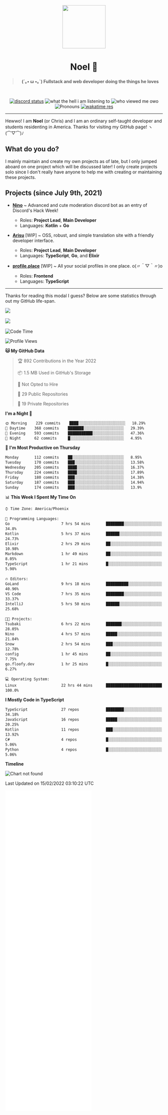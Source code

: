 <div align='center'>
  <div align='center'>
    <img
      src='https://cdn.floofy.dev/art/icons/icon_cinnamonserval.png'
      width='138'
      height='138'
    />
  </div>
  <h1>Noel 🐾</h1>
  <blockquote><strong>(´｡• ω •｡`) Fullstack and web developer doing the things he loves</strong></blockquote>

  <br />

  <a href='https://discord.com/users/280158289667555328' target='_blank'><img alt="discord status" src="https://dev.discordprofiles.me/badge/status/280158289667555328" /></a>
  <img alt="what the hell i am listening to" src="https://dev.discordprofiles.me/badge/spotify/280158289667555328" />
  <img alt="who viewed me owo" src="https://komarev.com/ghpvc/?username=auguwu" />
  <img alt='Pronouns' src='https://img.shields.io/endpoint?url=https://pronoundb.org/shields/6004d014406af11e4593a013' />
  <a href="https://wakatime.com/@auguwu" target='_blank'>
    <img alt='wakatime res' src='https://wakatime.com/badge/user/89736485-42ec-4c0f-a2f3-481db74514dc.svg' />
  </a>
</div>

<hr />

Hewwo! I am **Noel** (or Chris) and I am an ordinary self-taught developer and students residenting in America. Thanks for visiting my GitHub page! ヽ(⌒▽⌒)ﾉ

## What do you do?
I mainly maintain and create my own projects as of late, but I only jumped aboard on one project which will be discussed later! I only create projects
solo since I don't really have anyone to help me with creating or maintaining these projects.

## Projects (since July 9th, 2021)
- [**Nino**](https://nino.sh) ~ Advanced and cute moderation discord bot as an entry of Discord's Hack Week!
  - Roles: **Project Lead**, **Main Developer**
  - Languages: **Kotlin** + **Go**

- [**Arisu**](https://arisu.land) [WIP] ~ OSS, robust, and simple translation site with a friendly developer interface.
  - Roles: **Project Lead**, **Main Developer**
  - Languages: **TypeScript**, **Go**, and **Elixir**

- [**profile.place**](https://profile.place) [WIP] ~ All your social profiles in one place. o(〃＾▽＾〃)o
  - Roles: **Frontend**
  - Languages: **TypeScript**

---

Thanks for reading this modal I guess? Below are some statistics through out my GitHub life-span.

![](https://github-readme-stats.vercel.app/api?username=auguwu&count_private=true&show_icons=true&theme=gruvbox)

![](https://github-readme-stats.vercel.app/api/top-langs/?username=auguwu&layout=compact&theme=gruvbox)

<!--START_SECTION:waka-->
![Code Time](http://img.shields.io/badge/Code%20Time-2%2C731%20hrs%2041%20mins-blue)

![Profile Views](http://img.shields.io/badge/Profile%20Views-57-blue)

**🐱 My GitHub Data** 

> 🏆 892 Contributions in the Year 2022
 > 
> 📦 1.5 MB Used in GitHub's Storage 
 > 
> 🚫 Not Opted to Hire
 > 
> 📜 29 Public Repositories 
 > 
> 🔑 19 Private Repositories  
 > 
**I'm a Night 🦉** 

```text
🌞 Morning    229 commits    ████░░░░░░░░░░░░░░░░░░░░░   18.29% 
🌆 Daytime    368 commits    ███████░░░░░░░░░░░░░░░░░░   29.39% 
🌃 Evening    593 commits    ███████████░░░░░░░░░░░░░░   47.36% 
🌙 Night      62 commits     █░░░░░░░░░░░░░░░░░░░░░░░░   4.95%

```
📅 **I'm Most Productive on Thursday** 

```text
Monday       112 commits    ██░░░░░░░░░░░░░░░░░░░░░░░   8.95% 
Tuesday      170 commits    ███░░░░░░░░░░░░░░░░░░░░░░   13.58% 
Wednesday    205 commits    ████░░░░░░░░░░░░░░░░░░░░░   16.37% 
Thursday     224 commits    ████░░░░░░░░░░░░░░░░░░░░░   17.89% 
Friday       180 commits    ███░░░░░░░░░░░░░░░░░░░░░░   14.38% 
Saturday     187 commits    ███░░░░░░░░░░░░░░░░░░░░░░   14.94% 
Sunday       174 commits    ███░░░░░░░░░░░░░░░░░░░░░░   13.9%

```


📊 **This Week I Spent My Time On** 

```text
⌚︎ Time Zone: America/Phoenix

💬 Programming Languages: 
Go                       7 hrs 54 mins       ████████░░░░░░░░░░░░░░░░░   34.8% 
Kotlin                   5 hrs 37 mins       ██████░░░░░░░░░░░░░░░░░░░   24.73% 
Elixir                   2 hrs 29 mins       ██░░░░░░░░░░░░░░░░░░░░░░░   10.98% 
Markdown                 1 hr 49 mins        ██░░░░░░░░░░░░░░░░░░░░░░░   8.05% 
TypeScript               1 hr 21 mins        █░░░░░░░░░░░░░░░░░░░░░░░░   5.98%

🔥 Editors: 
GoLand                   9 hrs 18 mins       ██████████░░░░░░░░░░░░░░░   40.96% 
VS Code                  7 hrs 35 mins       ████████░░░░░░░░░░░░░░░░░   33.37% 
IntelliJ                 5 hrs 50 mins       ██████░░░░░░░░░░░░░░░░░░░   25.68%

🐱‍💻 Projects: 
Tsubaki                  6 hrs 22 mins       ███████░░░░░░░░░░░░░░░░░░   28.05% 
Nino                     4 hrs 57 mins       █████░░░░░░░░░░░░░░░░░░░░   21.84% 
Snow                     2 hrs 54 mins       ███░░░░░░░░░░░░░░░░░░░░░░   12.78% 
config                   1 hr 45 mins        ██░░░░░░░░░░░░░░░░░░░░░░░   7.75% 
go.floofy.dev            1 hr 25 mins        █░░░░░░░░░░░░░░░░░░░░░░░░   6.27%

💻 Operating System: 
Linux                    22 hrs 44 mins      █████████████████████████   100.0%

```

**I Mostly Code in TypeScript** 

```text
TypeScript               27 repos            ████████░░░░░░░░░░░░░░░░░   34.18% 
JavaScript               16 repos            █████░░░░░░░░░░░░░░░░░░░░   20.25% 
Kotlin                   11 repos            ███░░░░░░░░░░░░░░░░░░░░░░   13.92% 
C#                       4 repos             █░░░░░░░░░░░░░░░░░░░░░░░░   5.06% 
Python                   4 repos             █░░░░░░░░░░░░░░░░░░░░░░░░   5.06%

```


**Timeline**

![Chart not found](https://raw.githubusercontent.com/auguwu/auguwu/master/charts/bar_graph.png) 


 Last Updated on 15/02/2022 03:10:22 UTC
<!--END_SECTION:waka-->

![](./github-metrics.svg)
